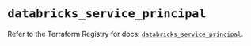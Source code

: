 # `databricks_service_principal`

Refer to the Terraform Registry for docs: [`databricks_service_principal`](https://registry.terraform.io/providers/databricks/databricks/1.36.0/docs/resources/service_principal).
